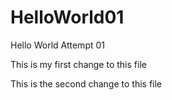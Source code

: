# HelloWorld01
Hello World Attempt 01

This is my first change to this file

This is the second change to this file
